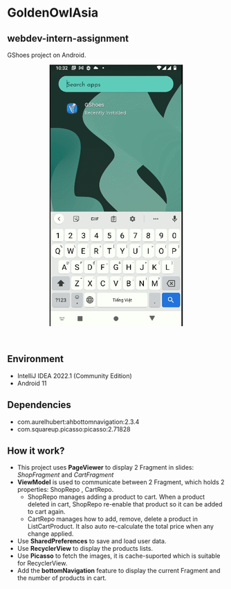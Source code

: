 # GoldenOwlAsia
## webdev-intern-assignment
<p>
GShoes project on Android.
</p>

<p align="center">
<img src="./resources/demo.gif" />
</p>
<br>

## Environment
- IntelliJ IDEA 2022.1 (Community Edition)
- Android 11

## Dependencies
- com.aurelhubert:ahbottomnavigation:2.3.4
- com.squareup.picasso:picasso:2.71828

## How it work?
- This project uses **PageViewer** to display 2 Fragment in slides: _ShopFragment_ and _CartFragment_
- **ViewModel** is used to communicate between 2 Fragment, which holds 2 properties:
ShopRepo , CartRepo.
  - ShopRepo manages adding a product to cart. When a product deleted in cart, ShopRepo re-enable that product so it can be added to cart again.
  - CartRepo manages how to add, remove, delete a product in ListCartProduct. It also auto re-calculate the total price when any change applied.
- Use **SharedPreferences** to save and load user data.
- Use **RecyclerView** to display the products lists.
- Use **Picasso** to fetch the images, it is cache-suported which is suitable for RecyclerView.
- Add the **bottomNavigation** feature to display the current Fragment and the number of products in cart.
